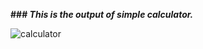 **### _This is the output of simple calculator._**

![calculator](https://github.com/user-attachments/assets/e64e149f-cbda-4427-b264-4f8fe11180b0)

